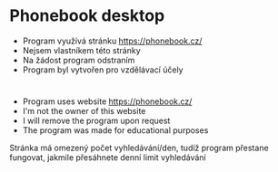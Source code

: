 # Phonebook desktop

- Program využívá stránku https://phonebook.cz/
- Nejsem vlastníkem této stránky
- Na žádost program odstraním
- Program byl vytvořen pro vzdělávací účely
#
- Program uses website https://phonebook.cz/
- I'm not the owner of this website
- I will remove the program upon request
- The program was made for educational purposes


Stránka má omezený počet vyhledávání/den, tudíž program přestane fungovat, jakmile přesáhnete denní limit vyhledávání
